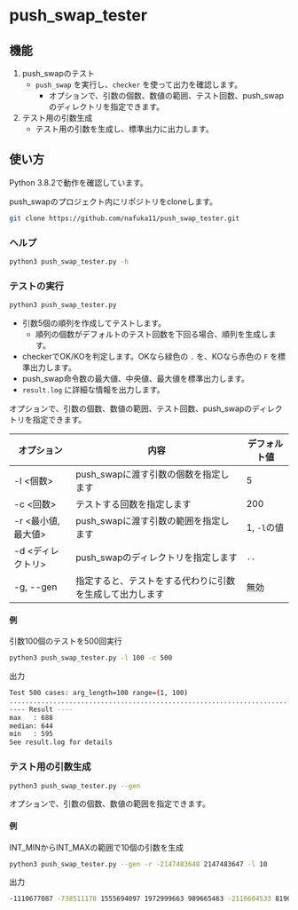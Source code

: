 # push_swap_tester

## 機能

1. push_swapのテスト
   - `push_swap` を実行し、`checker` を使って出力を確認します。
     - オプションで、引数の個数、数値の範囲、テスト回数、push_swapのディレクトリを指定できます。
2. テスト用の引数生成
   - テスト用の引数を生成し、標準出力に出力します。

## 使い方

Python 3.8.2で動作を確認しています。

push_swapのプロジェクト内にリポジトリをcloneします。
```bash
git clone https://github.com/nafuka11/push_swap_tester.git
```

### ヘルプ

```bash
python3 push_swap_tester.py -h
```

### テストの実行

```bash
python3 push_swap_tester.py
```

- 引数5個の順列を作成してテストします。
  - 順列の個数がデフォルトのテスト回数を下回る場合、順列を生成します。
- checkerでOK/KOを判定します。OKなら緑色の `.` を、KOなら赤色の `F` を標準出力します。
- push_swap命令数の最大値、中央値、最大値を標準出力します。
- `result.log` に詳細な情報を出力します。

オプションで、引数の個数、数値の範囲、テスト回数、push_swapのディレクトリを指定できます。

|オプション|内容|デフォルト値|
|--|--|--|
|-l <個数>|push_swapに渡す引数の個数を指定します|5|
|-c <回数>|テストする回数を指定します|200|
|-r <最小値, 最大値>|push_swapに渡す引数の範囲を指定します|1, `-l`の値|
|-d <ディレクトリ>|push_swapのディレクトリを指定します|`..`|
|-g, --gen|指定すると、テストをする代わりに引数を生成して出力します|無効|

#### 例

引数100個のテストを500回実行

```bash
python3 push_swap_tester.py -l 100 -c 500
```

出力

```bash
Test 500 cases: arg_length=100 range=(1, 100)
....................................................................................................................................................................................................................................................................................................................................................................................................................................................................................................................
---- Result ----
max   : 688
median: 644
min   : 595
See result.log for details
```

### テスト用の引数生成

```bash
python3 push_swap_tester.py --gen
```
オプションで、引数の個数、数値の範囲を指定できます。

#### 例
INT_MINからINT_MAXの範囲で10個の引数を生成
```bash
python3 push_swap_tester.py --gen -r -2147483648 2147483647 -l 10
```
出力
```bash
-1110677087 -738511178 1555694097 1972999663 989665463 -2116604533 819005173 -895360136 -613437200 1767332339
```
